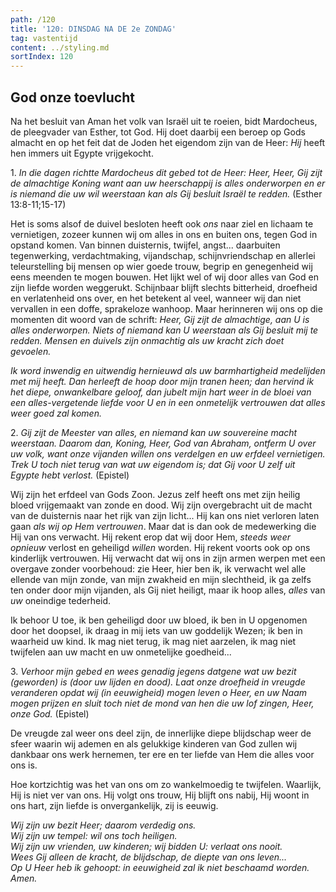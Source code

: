 ```yaml
---
path: /120
title: '120: DINSDAG NA DE 2e ZONDAG'
tag: vastentijd
content: ../styling.md
sortIndex: 120
---
```


## God onze toevlucht

Na het besluit van Aman het volk van Israël uit te roeien, bidt Mardocheus, de pleegvader van Esther, tot God. Hij doet daarbij een beroep op Gods almacht en op het feit dat de Joden het eigendom zijn van de Heer: _Hij_ heeft hen immers uit Egypte vrijgekocht.

1\. _In die dagen richtte Mardocheus dit gebed tot de Heer: Heer, Heer, Gij zijt de almachtige Koning want aan uw heerschappij is alles onderworpen en er is niemand die uw wil weerstaan kan als Gij besluit Israël te redden._ (Esther 13:8-11;15-17)

Het is soms alsof de duivel besloten heeft ook _ons_ naar ziel en lichaam te vernietigen, zozeer kunnen wij om alles in ons en buiten ons, tegen God in opstand komen. Van binnen duisternis, twijfel, angst... daarbuiten tegenwerking, verdachtmaking, vijandschap, schijnvriendschap en allerlei teleurstelling bij mensen op wier goede trouw, begrip en genegenheid wij eens meenden te mogen bouwen. Het lijkt wel of wij door alles van God en zijn liefde worden weggerukt. Schijnbaar blijft slechts bitterheid, droefheid en verlatenheid ons over, en het betekent al veel, wanneer wij dan niet vervallen in een doffe, sprakeloze wanhoop. Maar herinneren wij ons op die momenten dit woord van de schrift: _Heer, Gij zijt de almachtige, aan U is alles onderworpen. Niets of niemand kan U weerstaan als Gij besluit mij te redden. Mensen en duivels zijn onmachtig als uw kracht zich doet gevoelen._

_Ik word inwendig en uitwendig hernieuwd als uw barmhartigheid medelijden met mij heeft. Dan herleeft de hoop door mijn tranen heen; dan hervind ik het diepe, onwankelbare geloof, dan jubelt mijn hart weer in de bloei van een alles-vergetende liefde voor U en in een onmetelijk vertrouwen dat alles weer goed zal komen._

2\. _Gij zijt de Meester van alles, en niemand kan uw souvereine macht weerstaan. Daarom dan, Koning, Heer, God van Abraham, ontferm U over uw volk, want onze vijanden willen ons verdelgen en uw erfdeel vernietigen. Trek U toch niet terug van wat uw eigendom is; dat Gij voor U zelf uit Egypte hebt verlost._ (Epistel)

Wij zijn het erfdeel van Gods Zoon. Jezus zelf heeft ons met zijn heilig bloed vrijgemaakt van zonde en dood. Wij zijn overgebracht uit de macht van de duisternis naar het rijk van zijn licht... Hij kan ons niet verloren laten gaan _als wij op Hem vertrouwen_. Maar dat is dan ook de medewerking die Hij van ons verwacht. Hij rekent erop dat wij door Hem, _steeds weer opnieuw_ verlost en geheiligd _willen_ worden. Hij rekent voorts ook op ons kinderlijk vertrouwen. Hij verwacht dat wij ons in zijn armen werpen met een overgave zonder voorbehoud: zie Heer, hier ben ik, ik verwacht wel alle ellende van mijn zonde, van mijn zwakheid en mijn slechtheid, ik ga zelfs ten onder door mijn vijanden, als Gij niet heiligt, maar ik hoop alles, _alles_ van _uw_ oneindige tederheid.

Ik behoor U toe, ik ben geheiligd door uw bloed, ik ben in U opgenomen door het doopsel, ik draag in mij iets van uw goddelijk Wezen; ik ben in waarheid uw kind. Ik mag niet terug, ik mag niet aarzelen, ik mag niet twijfelen aan uw macht en uw onmetelijke goedheid...

3\. _Verhoor mijn gebed en wees genadig jegens datgene wat uw bezit (geworden) is (door uw lijden en dood). Laat onze droefheid in vreugde veranderen opdat wij (in eeuwigheid) mogen leven o Heer, en uw Naam mogen prijzen en sluit toch niet de mond van hen die uw lof zingen, Heer, onze God._ (Epistel)

De vreugde zal weer ons deel zijn, de innerlijke diepe blijdschap weer de sfeer waarin wij ademen en als gelukkige kinderen van God zullen wij dankbaar ons werk hernemen, ter ere en ter liefde van Hem die alles voor ons is.

Hoe kortzichtig was het van ons om zo wankelmoedig te twijfelen. Waarlijk, Hij is niet ver van ons. Hij volgt ons trouw, Hij blijft ons nabij, Hij woont in ons hart, zijn liefde is onvergankelijk, zij is eeuwig.

_Wij zijn uw bezit Heer; daarom verdedig ons._  
_Wij zijn uw tempel: wil ons toch heiligen._  
_Wij zijn uw vrienden, uw kinderen; wij bidden U: verlaat ons nooit._  
_Wees Gij alleen de kracht, de blijdschap, de diepte van ons leven..._  
_Op U Heer heb ik gehoopt: in eeuwigheid zal ik niet beschaamd worden. Amen._
